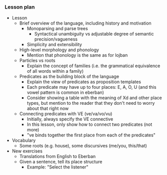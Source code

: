 ### Lesson plan

* Lesson
  * Brief overview of the language, including history and motivation
    * Monoparsing and parse trees
      * Syntactical unambiguity vs adjustable degree of semantic precision/vagueness
    * Simplicity and extensibility
  * High-level morphology and phonology
    * Mention that phonology is the same as for lojban
  * Particles vs roots
    * Explain the concept of families (i.e. the grammatical equivalence of all words within a family)
  * Predicates as the building block of the language
    * Explain the view of predicates as proposition templates
    * Each predicate may have up to four places: E, A, O, U (and this vowel pattern is common in eberban)
    * Consider showing a table with the meaning of Xd and other place types, but mention to the reader that they don't need to worry about that right now
  * Connecting predicates with VE (ve/va/vo/vu)
    * Initially, always specify the VE connective
    * In this lesson, only show how to connect two predicates (not more)
    * "ve binds together the first place from each of the predicates"
* Vocabulary
  * Some roots (e.g. house), some discursives (me/you, this/that)
* New exercises
  * Translations from English to Eberban
  * Given a sentence, tell its place structure
      * Example: "Select the listener"
